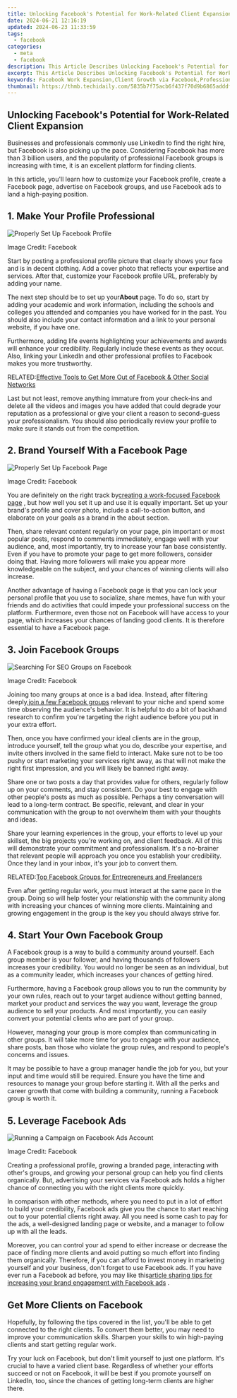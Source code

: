```yaml
---
title: Unlocking Facebook's Potential for Work-Related Client Expansion
date: 2024-06-21 12:16:19
updated: 2024-06-23 11:33:59
tags:
  - facebook
categories:
  - meta
  - facebook
description: This Article Describes Unlocking Facebook's Potential for Work-Related Client Expansion
excerpt: This Article Describes Unlocking Facebook's Potential for Work-Related Client Expansion
keywords: Facebook Work Expansion,Client Growth via Facebook,Professional Networking on FB,Enhancing Business FB Reach,Social Media Work Boost,Facebook for Business Growth,Maximizing FB Client Base
thumbnail: https://thmb.techidaily.com/5835b7f75acb6f437f70d9b6865adddf58cf9307d1c89bac2789b98350d1bacd.jpg
---
```


## Unlocking Facebook's Potential for Work-Related Client Expansion

 Businesses and professionals commonly use LinkedIn to find the right hire, but Facebook is also picking up the pace. Considering Facebook has more than 3 billion users, and the popularity of professional Facebook groups is increasing with time, it is an excellent platform for finding clients.

 In this article, you'll learn how to customize your Facebook profile, create a Facebook page, advertise on Facebook groups, and use Facebook ads to land a high-paying position.

## 1\. Make Your Profile Professional

![Properly Set Up Facebook Profile](https://static1.makeuseofimages.com/wordpress/wp-content/uploads/2022/02/Properly-Set-Up-Facebook-Profile.jpg)

 Image Credit: Facebook

 Start by posting a professional profile picture that clearly shows your face and is in decent clothing. Add a cover photo that reflects your expertise and services. After that, customize your Facebook profile URL, preferably by adding your name.

 The next step should be to set up your**About** page. To do so, start by adding your academic and work information, including the schools and colleges you attended and companies you have worked for in the past. You should also include your contact information and a link to your personal website, if you have one.

 Furthermore, adding life events highlighting your achievements and awards will enhance your credibility. Regularly include these events as they occur. Also, linking your LinkedIn and other professional profiles to Facebook makes you more trustworthy.

 RELATED:[Effective Tools to Get More Out of Facebook & Other Social Networks](https://www.makeuseof.com/tag/5-tools-getting-facebook-social-networks/)

 Last but not least, remove anything immature from your check-ins and delete all the videos and images you have added that could degrade your reputation as a professional or give your client a reason to second-guess your professionalism. You should also periodically review your profile to make sure it stands out from the competition.

## 2\. Brand Yourself With a Facebook Page

![Properly Set Up Facebook Page](https://static1.makeuseofimages.com/wordpress/wp-content/uploads/2022/02/Properly-Set-Up-Facebook-Page.jpg)

 Image Credit: Facebook

 You are definitely on the right track by[creating a work-focused Facebook page](https://www.makeuseof.com/tag/how-to-create-a-facebook-business-page/) , but how well you set it up and use it is equally important. Set up your brand's profile and cover photo, include a call-to-action button, and elaborate on your goals as a brand in the about section.

 Then, share relevant content regularly on your page, pin important or most popular posts, respond to comments immediately, engage well with your audience, and, most importantly, try to increase your fan base consistently. Even if you have to promote your page to get more followers, consider doing that. Having more followers will make you appear more knowledgeable on the subject, and your chances of winning clients will also increase.

 Another advantage of having a Facebook page is that you can lock your personal profile that you use to socialize, share memes, have fun with your friends and do activities that could impede your professional success on the platform. Furthermore, even those not on Facebook will have access to your page, which increases your chances of landing good clients. It is therefore essential to have a Facebook page.

## 3\. Join Facebook Groups

![Searching For SEO Groups on Facebook](https://static1.makeuseofimages.com/wordpress/wp-content/uploads/2022/02/Searching-For-SEO-Groups-on-Facebook-1.jpg)

 Image Credit: Facebook

 Joining too many groups at once is a bad idea. Instead, after filtering deeply,[join a few Facebook groups](https://www.makeuseof.com/tag/5-awesome-ways-discover-new-facebook-groups/) relevant to your niche and spend some time observing the audience's behavior. It is helpful to do a bit of backhand research to confirm you're targeting the right audience before you put in your extra effort.

 Then, once you have confirmed your ideal clients are in the group, introduce yourself, tell the group what you do, describe your expertise, and invite others involved in the same field to interact. Make sure not to be too pushy or start marketing your services right away, as that will not make the right first impression, and you will likely be banned right away.

 Share one or two posts a day that provides value for others, regularly follow up on your comments, and stay consistent. Do your best to engage with other people's posts as much as possible. Perhaps a tiny conversation will lead to a long-term contract. Be specific, relevant, and clear in your communication with the group to not overwhelm them with your thoughts and ideas.

 Share your learning experiences in the group, your efforts to level up your skillset, the big projects you're working on, and client feedback. All of this will demonstrate your commitment and professionalism. It's a no-brainer that relevant people will approach you once you establish your credibility. Once they land in your inbox, it's your job to convert them.

 RELATED:[Top Facebook Groups for Entrepreneurs and Freelancers](https://www.makeuseof.com/tag/top-facebook-groups-entrepreneurs-freelancers/)

 Even after getting regular work, you must interact at the same pace in the group. Doing so will help foster your relationship with the community along with increasing your chances of winning more clients. Maintaining and growing engagement in the group is the key you should always strive for.

## 4\. Start Your Own Facebook Group

 A Facebook group is a way to build a community around yourself. Each group member is your follower, and having thousands of followers increases your credibility. You would no longer be seen as an individual, but as a community leader, which increases your chances of getting hired.

 Furthermore, having a Facebook group allows you to run the community by your own rules, reach out to your target audience without getting banned, market your product and services the way you want, leverage the group audience to sell your products. And most importantly, you can easily convert your potential clients who are part of your group.

 However, managing your group is more complex than communicating in other groups. It will take more time for you to engage with your audience, share posts, ban those who violate the group rules, and respond to people's concerns and issues.

 It may be possible to have a group manager handle the job for you, but your input and time would still be required. Ensure you have the time and resources to manage your group before starting it. With all the perks and career growth that come with building a community, running a Facebook group is worth it.

## 5\. Leverage Facebook Ads

![Running a Campaign on Facebook Ads Account](https://static1.makeuseofimages.com/wordpress/wp-content/uploads/2022/02/Running-a-Compaign-on-Facebook-Ads-Account.jpg)

 Image Credit: Facebook

 Creating a professional profile, growing a branded page, interacting with other's groups, and growing your personal group can help you find clients organically. But, advertising your services via Facebook ads holds a higher chance of connecting you with the right clients more quickly.

 In comparison with other methods, where you need to put in a lot of effort to build your credibility, Facebook ads give you the chance to start reaching out to your potential clients right away. All you need is some cash to pay for the ads, a well-designed landing page or website, and a manager to follow up with all the leads.

 Moreover, you can control your ad spend to either increase or decrease the pace of finding more clients and avoid putting so much effort into finding them organically. Therefore, if you can afford to invest money in marketing yourself and your business, don't forget to use Facebook ads. If you have ever run a Facebook ad before, you may like this[article sharing tips for increasing your brand engagement with Facebook ads](https://www.makeuseof.com/grow-business-facebook-ads/) .

## Get More Clients on Facebook

 Hopefully, by following the tips covered in the list, you'll be able to get connected to the right clients. To convert them better, you may need to improve your communication skills. Sharpen your skills to win high-paying clients and start getting regular work.

 Try your luck on Facebook, but don't limit yourself to just one platform. It's crucial to have a varied client base. Regardless of whether your efforts succeed or not on Facebook, it will be best if you promote yourself on LinkedIn, too, since the chances of getting long-term clients are higher there.


<ins class="adsbygoogle"
     style="display:block"
     data-ad-format="autorelaxed"
     data-ad-client="ca-pub-7571918770474297"
     data-ad-slot="1223367746"></ins>



<ins class="adsbygoogle"
     style="display:block"
     data-ad-client="ca-pub-7571918770474297"
     data-ad-slot="8358498916"
     data-ad-format="auto"
     data-full-width-responsive="true"></ins>
